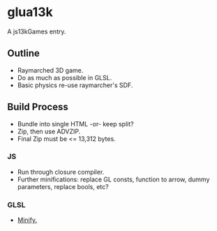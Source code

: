 # glua13k
A js13kGames entry.

## Outline
- Raymarched 3D game.
- Do as much as possible in GLSL.
- Basic physics re-use raymarcher's SDF.

## Build Process
- Bundle into single HTML -or- keep split?
- Zip, then use ADVZIP.
- Final Zip must be <= 13,312 bytes.
### JS
- Run through closure compiler.
- Further minifications: replace GL consts, function to arrow, dummy parameters, replace bools, etc?
### GLSL
- [Minify.](http://www.ctrl-alt-test.fr/glsl-minifier/)

